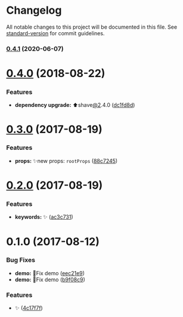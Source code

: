 # Changelog

All notable changes to this project will be documented in this file. See [standard-version](https://github.com/conventional-changelog/standard-version) for commit guidelines.

### [0.4.1](https://github.com/vivaxy/react-text-more-less/compare/v0.4.0...v0.4.1) (2020-06-07)

<a name="0.4.0"></a>

# [0.4.0](https://github.com/vivaxy/react-text-more-less/compare/v0.3.0...v0.4.0) (2018-08-22)

### Features

- **dependency upgrade:** :arrow_up:shave[@2](https://github.com/2).4.0 ([dc1fd8d](https://github.com/vivaxy/react-text-more-less/commit/dc1fd8d))

<a name="0.3.0"></a>

# [0.3.0](https://github.com/vivaxy/react-text-more-less/compare/v0.2.0...v0.3.0) (2017-08-19)

### Features

- **props:** :sparkles:new props: `rootProps` ([88c7245](https://github.com/vivaxy/react-text-more-less/commit/88c7245))

<a name="0.2.0"></a>

# [0.2.0](https://github.com/vivaxy/react-text-more-less/compare/v0.1.0...v0.2.0) (2017-08-19)

### Features

- **keywords:** :sparkles: ([ac3c731](https://github.com/vivaxy/react-text-more-less/commit/ac3c731))

<a name="0.1.0"></a>

# 0.1.0 (2017-08-12)

### Bug Fixes

- **demo:** :bug:Fix demo ([eec21e9](https://github.com/vivaxy/react-text-more-less/commit/eec21e9))
- **demo:** :bug:Fix demo ([b9f08c9](https://github.com/vivaxy/react-text-more-less/commit/b9f08c9))

### Features

- :sparkles: ([4c17f7f](https://github.com/vivaxy/react-text-more-less/commit/4c17f7f))

